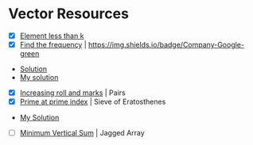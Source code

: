  # Vector Resources

* [X] [Element less than k](https://practice.geeksforgeeks.org/problems/elements-less-than-k/1) 
* [X] [Find the frequency](https://practice.geeksforgeeks.org/problems/find-the-frequency/1) | https://img.shields.io/badge/Company-Google-green
 * [Solution](https://www.youtube.com/watch?v=G2qGmOyDzCY)
 * [My solution](https://github.com/anuanu0-0/data-structures-and-algorithms/blob/master/STL/Vector/FindTheFrequency.cpp)
* [X] [Increasing roll and marks](https://practice.geeksforgeeks.org/problems/increasing-roll-and-marks/1) |  Pairs
* [X] [Prime at prime index](https://practice.geeksforgeeks.org/problems/prime-at-prime-index/1) | Sieve of Eratosthenes 
 * [My Solution](https://github.com/anuanu0-0/data-structures-and-algorithms/blob/master/STL/Vector/PrimeAtPrimeIndex.cpp)
* [ ] [Minimum Vertical Sum](https://practice.geeksforgeeks.org/problems/minimum-vertical-sum/1) | Jagged Array

